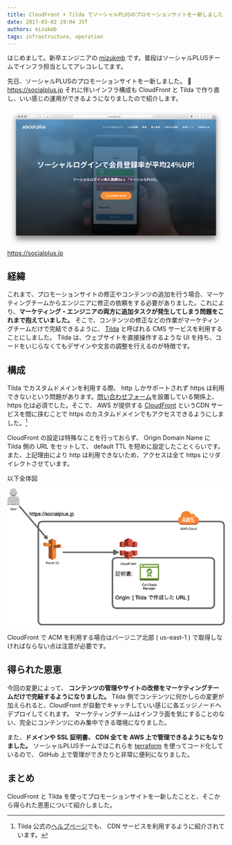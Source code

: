 ```yaml
---
title: CloudFront + Tilda でソーシャルPLUSのプロモーションサイトを一新しました
date: 2017-03-02 19:04 JST
authors: mizukmb
tags: infrastructure, operation
---
```


はじめまして。新卒エンジニアの [mizukmb](https://twitter.com/mizukmb) です。普段はソーシャルPLUSチームでインフラ担当としてアレコレしてます。

先日、ソーシャルPLUSのプロモーションサイトを一新しました。  🎊 https://socialplus.jp
それに伴いインフラ構成も CloudFront と Tilda で作り直し、いい感じの運用ができるようになりましたので紹介します。

<!--more-->

![socialplusjp](/images/2017/03/promotion.png)
https://socialplus.jp

## 経緯

これまで、プロモーションサイトの修正やコンテンツの追加を行う場合、マーケティングチームからエンジニアに修正の依頼をする必要がありました。これにより、**マーケティング・エンジニアの両方に追加タスクが発生してしまう問題をこれまで抱えていました。**
そこで、コンテンツの修正などの作業がマーケティングチームだけで完結できるように、 [Tilda](https://tilda.cc) と呼ばれる CMS サービスを利用することにしました。 Tilda は、ウェブサイトを直接操作するような UI を持ち、コードをいじらなくてもデザインや文言の調整を行えるのが特徴です。

## 構成

Tilda でカスタムドメインを利用する際、 http しかサポートされず https は利用できないという問題があります。[問い合わせフォーム](https://socialplus.jp/inquiry/)を設置している関係上、 https 化は必須でした。そこで、 AWS が提供する [CloudFront](https://aws.amazon.com/jp/cloudfront/) というCDN サービスを間に挟むことで https のカスタムドメインでもアクセスできるようにしました。[^1]

[^1]: Tilda 公式の[ヘルプページ](https://help.tilda.ws/https)でも、 CDN サービスを利用するように紹介されています。

CloudFront の設定は特殊なことを行っておらず、 Origin Domain Name に Tilda 側の URL をセットして、 default TTL を短めに設定したことくらいです。また、上記理由により http は利用できないため、アクセスは全て https にリダイレクトさせています。

以下全体図

![socialplusjp](/images/2017/03/socialplusjp.png)

CloudFront で ACM を利用する場合はバージニア北部 ( us-east-1 ) で取得しなければならない点は注意が必要です。

## 得られた恩恵

今回の変更によって、 **コンテンツの管理やサイトの改修をマーケティングチームだけで完結するようになりました。**
Tilda 側でコンテンツに何かしらの変更が加えられると、CloudFront が自動でキャッチしていい感じに各エッジノードへデプロイしてくれます。
マーケティングチームはインフラ面を気にすることのない、完全にコンテンツにのみ集中できる環境になりました。

また、**ドメインや SSL 証明書、 CDN 全てを AWS 上で管理できるようにもなりました。** ソーシャルPLUSチームではこれらを [terraform](https://www.terraform.io) を使ってコード化しているので、 GitHub 上で管理ができたりと非常に便利になりました。


## まとめ

CloudFront と Tilda を使ってプロモーションサイトを一新したことと、そこから得られた恩恵について紹介しました。
